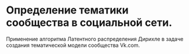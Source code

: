 # Определение тематики сообщества в социальной сети.
Применение алгоритма Латентного распределения Дирихле в задаче создания тематической модели сообщества Vk.com.
